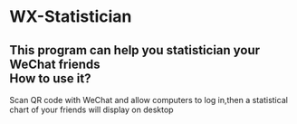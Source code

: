 WX-Statistician
====
This program can help you statistician your WeChat friends<br>
How to use it?
-------
Scan QR code with WeChat and allow computers to log in,then a statistical chart of your friends will display on desktop
